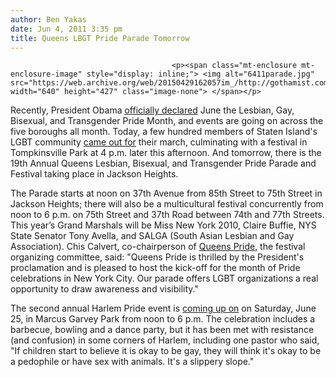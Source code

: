 ```yaml
---
author: Ben Yakas
date: Jun 4, 2011 3:35 pm
title: Queens LBGT Pride Parade Tomorrow
---
```


	
										<p><span class="mt-enclosure mt-enclosure-image" style="display: inline;"> <img alt="6411parade.jpg" src="https://web.archive.org/web/20150429162057im_/http://gothamist.com/attachments/byakas/6411parade.jpg" width="640" height="427" class="image-none"> </span></p>

<p>Recently, President Obama <a href="https://web.archive.org/web/20150429162057/http://www.whitehouse.gov/the-press-office/2011/05/31/presidential-proclamation-lesbian-gay-bisexual-and-transgender-pride-mon">officially declared</a> June the Lesbian, Gay, Bisexual, and Transgender Pride Month, and events are going on across the five boroughs all month. Today, a few hundred members of Staten Island&apos;s LGBT community <a href="https://web.archive.org/web/20150429162057/http://www.silive.com/news/index.ssf/2011/06/staten_island_gay_pride_parade.html">came out for</a> their march, culminating with a festival in Tompkinsville Park at 4 p.m. later this afternoon. And tomorrow, there is the 19th Annual Queens Lesbian, Bisexual, and Transgender Pride Parade and Festival taking place in Jackson Heights.</p>

<p>The Parade starts at noon on 37th Avenue from 85th Street to 75th Street in Jackson Heights; there will also be a multicultural festival concurrently from noon to 6 p.m. on 75th Street and 37th Road between 74th and 77th Streets. This year&#x2019;s Grand Marshals will be Miss New York 2010, Claire Buffie, NYS State Senator Tony Avella, and SALGA (South Asian Lesbian and Gay Association). Chis Calvert, co-chairperson of <a href="https://web.archive.org/web/20150429162057/http://www.queenspride.com/">Queens Pride</a>, the festival organizing committee, said: &quot;Queens Pride is thrilled by the President&apos;s proclamation and is pleased to host the kick-off for the month of Pride celebrations in New York City. Our parade offers LGBT organizations a real opportunity to draw awareness and visibility.&quot;</p>

<p>The second annual Harlem Pride event is <a href="https://web.archive.org/web/20150429162057/http://gothamist.com/2011/06/02/harlem_pride_confuses_enrages_harle.php">coming up on</a> on Saturday, June 25, in Marcus Garvey Park from noon to 6 p.m. The celebration includes a barbecue, bowling and a dance party, but it has been met with resistance (and confusion) in some corners of Harlem, including one pastor who said, &quot;If children start to believe it is okay to be gay, they will think it&apos;s okay to be a pedophile or have sex with animals. It&apos;s a slippery slope.&quot; </p>					
										
									
				